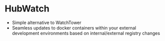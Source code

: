 # HubWatch

- Simple alternative to WatchTower 
- Seamless updates to docker containers within your external development environments based on internal/external registry changes
